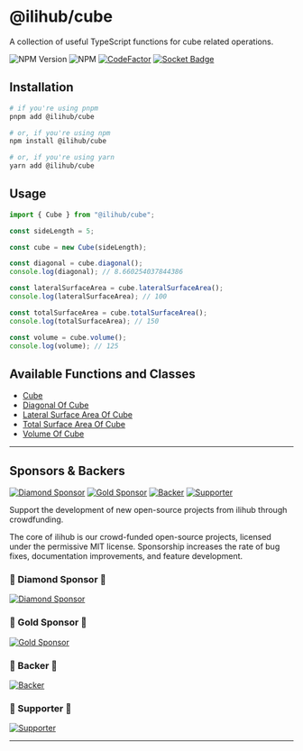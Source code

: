 # @ilihub/cube

A collection of useful TypeScript functions for cube related operations.

![NPM Version](https://img.shields.io/npm/v/%40ilihub%2Fcube?color=33cd56&logo=npm)
![NPM](https://img.shields.io/npm/l/%40ilihub%2Fcube)
[![CodeFactor](https://www.codefactor.io/repository/github/ilihub/npm/badge)](https://www.codefactor.io/repository/github/ilihub/npm)
[![Socket Badge](https://socket.dev/api/badge/npm/package/@ilihub/cube)](https://socket.dev/npm/package/@ilihub/cube)

## Installation

```bash
# if you're using pnpm
pnpm add @ilihub/cube

# or, if you're using npm
npm install @ilihub/cube

# or, if you're using yarn
yarn add @ilihub/cube
```

## Usage

```javascript
import { Cube } from "@ilihub/cube";

const sideLength = 5;

const cube = new Cube(sideLength);

const diagonal = cube.diagonal();
console.log(diagonal); // 8.660254037844386

const lateralSurfaceArea = cube.lateralSurfaceArea();
console.log(lateralSurfaceArea); // 100

const totalSurfaceArea = cube.totalSurfaceArea();
console.log(totalSurfaceArea); // 150

const volume = cube.volume();
console.log(volume); // 125
```

## Available Functions and Classes

- [Cube](https://www.npmjs.com/package/@ilihub/cube)
- [Diagonal Of Cube](https://www.npmjs.com/package/@ilihub/diagonal-of-cube)
- [Lateral Surface Area Of Cube](https://www.npmjs.com/package/@ilihub/lateral-surface-area-of-cube)
- [Total Surface Area Of Cube](https://www.npmjs.com/package/@ilihub/total-surface-area-of-cube)
- [Volume Of Cube](https://www.npmjs.com/package/@ilihub/volume-of-cube)

---

<!-- sponsors_and_backers_section_start -->

## Sponsors & Backers

[![Diamond Sponsor][diamond_sponsor_img]][open_collective_url] [![Gold Sponsor][gold_sponsor_img]][open_collective_url] [![Backer][backer_img]][open_collective_url] [![Supporter][supporter_img]][open_collective_url]

Support the development of new open-source projects from ilihub through crowdfunding.

The core of ilihub is our crowd-funded open-source projects, licensed under the permissive MIT license. Sponsorship increases the rate of bug fixes, documentation improvements, and feature development.

### 🦄 Diamond Sponsor 🦄

[![Diamond Sponsor][diamond_sponsor_logo_img]][open_collective_url]

### 💝 Gold Sponsor 💝

[![Gold Sponsor][gold_sponsor_logo_img]][open_collective_url]

### 🎁 Backer 🎁

[![Backer][backer_logo_img]][open_collective_url]

### 🤝 Supporter 🤝

[![Supporter][supporter_logo_img]][open_collective_url]

<!-- Reference Links -->

[open_collective_url]: https://opencollective.com/ilihub
[open_collective_img]: https://opencollective.com/ilihub/tiers/badge.svg
[diamond_sponsor_img]: https://opencollective.com/ilihub/tiers/diamond-sponsor/badge.svg?label=%F0%9F%A6%84%20Diamond%20Sponsor%20%F0%9F%A6%84&color=brightgreen
[diamond_sponsor_logo_img]: https://opencollective.com/ilihub/tiers/diamond-sponsor.svg?avatarHeight=96&width=600
[gold_sponsor_img]: https://opencollective.com/ilihub/tiers/sponsor/badge.svg?label=%F0%9F%92%9D%20Gold%20Sponsor%20%F0%9F%92%9D&color=brightgreen
[gold_sponsor_logo_img]: https://opencollective.com/ilihub/tiers/sponsor.svg?avatarHeight=70&width=600
[backer_img]: https://opencollective.com/ilihub/tiers/backer/badge.svg?label=%F0%9F%8E%81%20Backer%20%F0%9F%8E%81&color=brightgreen
[backer_logo_img]: https://opencollective.com/ilihub/tiers/backer.svg?avatarHeight=60&width=600
[supporter_img]: https://opencollective.com/ilihub/tiers/supporter/badge.svg?label=%F0%9F%A4%9D%20Supporter%20%F0%9F%A4%9D&color=brightgreen
[supporter_logo_img]: https://opencollective.com/ilihub/tiers/supporter.svg?avatarHeight=50&width=600

<!-- Reference Links End -->

<!-- sponsors_and_backers_section_end -->

---
